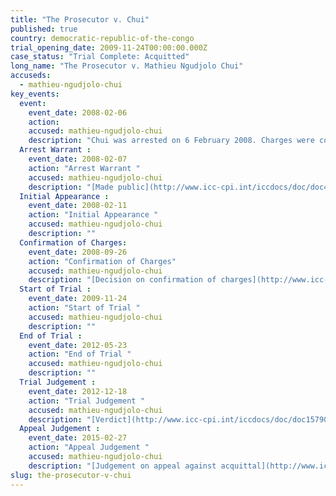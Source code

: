 ```yaml
---
title: "The Prosecutor v. Chui"
published: true
country: democratic-republic-of-the-congo
trial_opening_date: 2009-11-24T00:00:00.000Z
case_status: "Trial Complete: Acquitted"
long_name: "The Prosecutor v. Mathieu Ngudjolo Chui​"
accuseds:
  - mathieu-ngudjolo-chui
key_events:
  event:
    event_date: 2008-02-06
    action:
    accused: mathieu-ngudjolo-chui
    description: "Chui was arrested on 6 February 2008. Charges were confirmed against him on September 26, 2008. The Appeals Chamber confirmed Trial Chamber II’s decision of December 18, 2012 acquitting Chui of charges of crimes against humanity on February 27, 2015."
  Arrest Warrant :
    event_date: 2008-02-07
    action: "Arrest Warrant "
    accused: mathieu-ngudjolo-chui
    description: "[Made public](http://www.icc-cpi.int/iccdocs/doc/doc453054.PDF)"
  Initial Appearance :
    event_date: 2008-02-11
    action: "Initial Appearance "
    accused: mathieu-ngudjolo-chui
    description: ""
  Confirmation of Charges:
    event_date: 2008-09-26
    action: "Confirmation of Charges"
    accused: mathieu-ngudjolo-chui
    description: "[Decision on confirmation of charges](http://www.icc-cpi.int/iccdocs/doc/doc571253.pdf)"
  Start of Trial :
    event_date: 2009-11-24
    action: "Start of Trial "
    accused: mathieu-ngudjolo-chui
    description: ""
  End of Trial :
    event_date: 2012-05-23
    action: "End of Trial "
    accused: mathieu-ngudjolo-chui
    description: ""
  Trial Judgement :
    event_date: 2012-12-18
    action: "Trial Judgement "
    accused: mathieu-ngudjolo-chui
    description: "[Verdict](http://www.icc-cpi.int/iccdocs/doc/doc1579080.pdf)"
  Appeal Judgement :
    event_date: 2015-02-27
    action: "Appeal Judgement "
    accused: mathieu-ngudjolo-chui
    description: "[Judgement on appeal against acquittal](http://www.icc-cpi.int/iccdocs/doc/doc1957802.pdf)"
slug: the-prosecutor-v-chui
---
```

